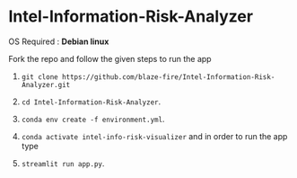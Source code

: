 # Intel-Information-Risk-Analyzer

OS Required : **Debian linux**

Fork the repo and follow the given steps to run the app 

1) `git clone https://github.com/blaze-fire/Intel-Information-Risk-Analyzer.git` 
  
2) `cd Intel-Information-Risk-Analyzer`.

3) `conda env create -f environment.yml`.

4) `conda activate intel-info-risk-visualizer` and in order to run the app type 

5) `streamlit run app.py`.
